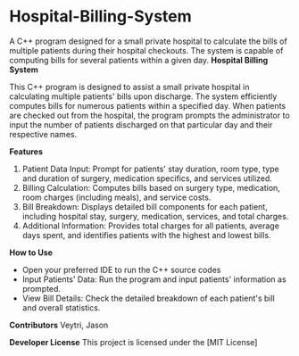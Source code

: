 # Hospital-Billing-System
A C++ program designed for a small private hospital to calculate the bills of multiple patients during their hospital checkouts. The system is capable of computing bills for several patients within a given day.
**Hospital Billing System**

This C++ program is designed to assist a small private hospital in calculating multiple patients' bills upon discharge. The system efficiently computes bills for numerous patients within a specified day. When patients are checked out from the hospital, the program prompts the administrator to input the number of patients discharged on that particular day and their respective names.

**Features**

1. Patient Data Input: Prompt for patients' stay duration, room type, type and duration of surgery, medication specifics, and services utilized.
2. Billing Calculation: Computes bills based on surgery type, medication, room charges (including meals), and service costs.
3. Bill Breakdown: Displays detailed bill components for each patient, including hospital stay, surgery, medication, services, and total charges.
4. Additional Information: Provides total charges for all patients, average days spent, and identifies patients with the highest and lowest bills.

**How to Use**

- Open your preferred IDE to run the C++ source codes
- Input Patients' Data: Run the program and input patients' information as prompted.
- View Bill Details: Check the detailed breakdown of each patient's bill and overall statistics.

**Contributors**
Veytri, Jason 

**Developer License**
This project is licensed under the [MIT License]
